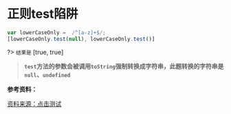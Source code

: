 # 正则test陷阱

```js
var lowerCaseOnly =  /^[a-z]+$/;
[lowerCaseOnly.test(null), lowerCaseOnly.test()]
```

?> `结果是`  [true, true]

> **`test`方法的参数会被调用`toString`强制转换成字符串，此题转换的字符串是`null`、`undefined`**

**参考资料：**

[资料来源：点击测试](http://javascript-puzzlers.herokuapp.com/)